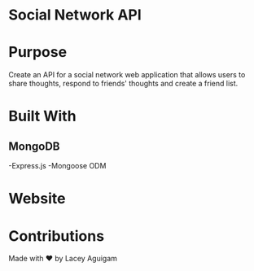 # Social Network API

# Purpose

Create an API for a social network web application that allows users to share thoughts, respond to friends' thoughts and create a friend list. 

# Built With

## MongoDB


-Express.js
-Mongoose ODM

# Website



# Contributions

Made with ❤️ by Lacey Aguigam